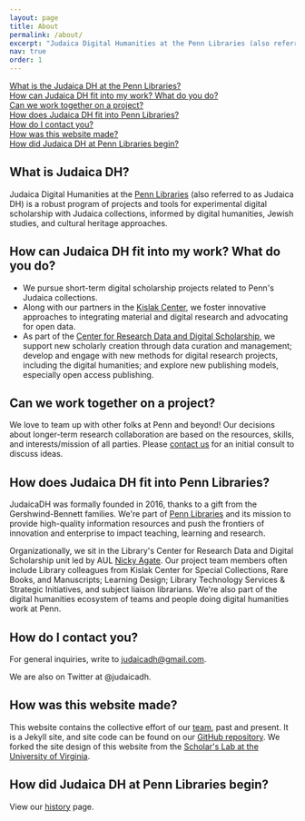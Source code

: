 ```yaml
---
layout: page
title: About
permalink: /about/
excerpt: "Judaica Digital Humanities at the Penn Libraries (also referred to as Judaica DH) is a robust program of projects and tools for experimental digital scholarship with Judaica collections,"
nav: true
order: 1
---
```


<a href="#what-is-judaica-dh">What is the Judaica DH at the Penn Libraries?</a>  
<a href="#how-can-judaica-dh-fit-into-my-work-what-do-you-do">How can Judaica DH fit into my work? What do you do?</a>  
<a href="#can-we-work-together-on-a-project">Can we work together on a project?</a>  
<a href="#how-does-judaica-dh-fit-into-penn-libraries">How does Judaica DH fit into Penn Libraries?</a>  
<a href="#how-do-i-contact-you">How do I contact you?</a>  
<a href="#how-was-this-website-made">How was this website made?</a>  
<a href="#how-did-Judaica-DH-at-Penn-Libraries-begin">How did Judaica DH at Penn Libraries begin?</a>  

## What is Judaica DH?
Judaica Digital Humanities at the [Penn Libraries](http://library.upenn.edu) (also referred to as Judaica DH) is a robust program of projects and tools for experimental digital scholarship with Judaica collections, informed by digital humanities, Jewish studies, and cultural heritage approaches. 

## How can Judaica DH fit into my work? What do you do?
* We pursue short-term digital scholarship projects related to Penn's Judaica collections.
* Along with our partners in the [Kislak Center](https://www.library.upenn.edu/kislak/about), we foster innovative approaches to integrating material and digital research and advocating for open data.
* As part of the [Center for Research Data and Digital Scholarship](https://guides.library.upenn.edu/digital-scholarship), we support new scholarly creation through data curation and management; develop and engage with new methods for digital research projects, including the digital humanities; and explore new publishing models, especially open access publishing.

## Can we work together on a project?
We love to team up with other folks at Penn and beyond! Our decisions about longer-term research collaboration are based on the resources, skills, and interests/mission of all parties. Please [contact us](mailto:judaicadh@gmail.com) for an initial consult to discuss ideas.

## How does Judaica DH fit into Penn Libraries?
JudaicaDH was formally founded in 2016, thanks to a gift from the Gershwind-Bennett families. We're part of [Penn Libraries](http://library.upenn.edu) and its mission to provide high-quality information resources and push the frontiers of innovation and enterprise to impact teaching, learning and research. 

Organizationally, we sit in the Library's Center for Research Data and Digital Scholarship unit led by AUL [Nicky Agate](people/nicky-agate). Our project team members often include Library colleagues from Kislak Center for Special Collections, Rare Books, and Manuscripts; Learning Design; Library Technology Services & Strategic Initiatives, and subject liaison librarians. We're also part of the digital humanities ecosystem of teams and people doing digital humanities work at Penn.

## How do I contact you?
For general inquiries, write to [judaicadh@gmail.com](mailto:judaicadh@gmail.com).

We are also on Twitter at <a hfef="https://twitter.com/judaicadh">@judaicadh</a>.

## How was this website made?
This website contains the collective effort of our [team](/people), past and present. It is a Jekyll site, and site code can be found on our [GitHub repository](github.com/judaicadh/judaicadh.github.io). We forked the site design of this website from the [Scholar's Lab at the University of Virginia](https://scholarslab.lib.virginia.edu).

## How did Judaica DH at Penn Libraries begin?
View our [history](/history) page. 